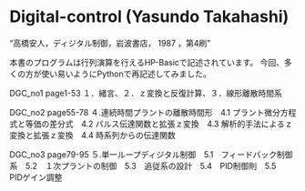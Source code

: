 # Digital-control (Yasundo Takahashi)
“高橋安人，ディジタル制御，岩波書店， 1987 ，第4刷”

本書のプログラムは行列演算を行えるHP-Basicで記述されています。
今回、多くの方が使い易いようにPythonで再記述してみました。

DGC_no1 page1-53
  １．緒言、２．ｚ変換と反復計算、３．線形離散時間系
  
DGC_no2 page55-78
４.連続時間プラントの離散時間形　4.1 プラント微分方程式と等価の差分式　4.2 パルス伝達関数と拡張ｚ変換　4.3 解析的手法によるｚ変換と拡張ｚ変換　4.4 時系列からの伝達関数
  
DGC_no3 page79-95
５.単一ループディジタル制御　5.1　フィードバック制御系　5.2　１次プラントの制御　5.3　追従系の設計　5.4　PID制御則　5.5　PIDゲイン調整



